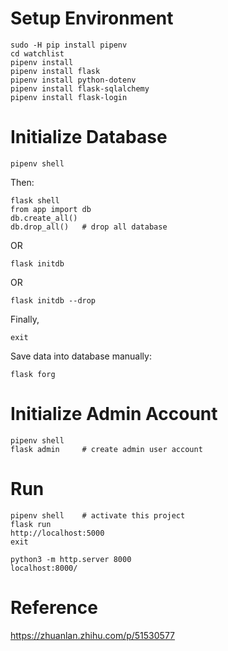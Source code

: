 # Setup Environment
```
sudo -H pip install pipenv
cd watchlist
pipenv install
pipenv install flask
pipenv install python-dotenv
pipenv install flask-sqlalchemy
pipenv install flask-login
```

# Initialize Database
```
pipenv shell
```
Then:
```
flask shell
from app import db
db.create_all()
db.drop_all()   # drop all database
```
OR
```
flask initdb
```
OR
```
flask initdb --drop
```
Finally,
```
exit
```
Save data into database manually:
```
flask forg
```

# Initialize Admin Account
```
pipenv shell
flask admin		# create admin user account
```

# Run
```
pipenv shell    # activate this project
flask run
http://localhost:5000
exit
```

```
python3 -m http.server 8000
localhost:8000/
```

# Reference
<https://zhuanlan.zhihu.com/p/51530577>
